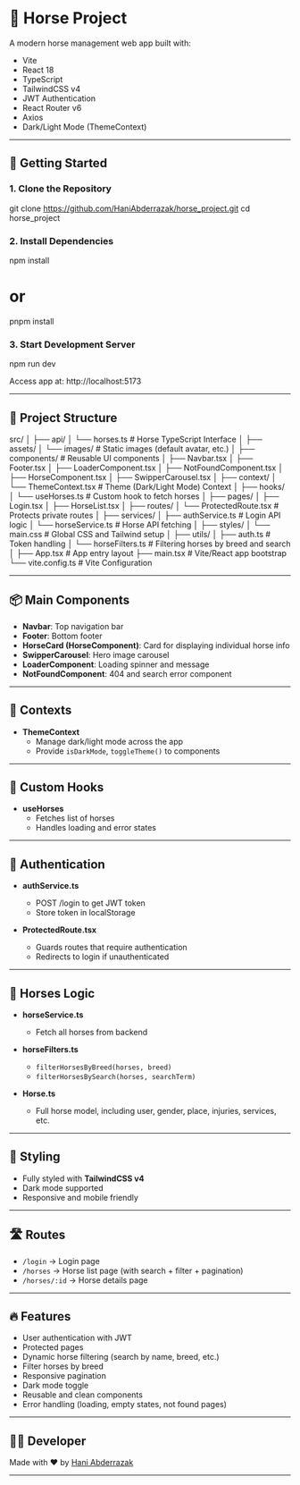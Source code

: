 # 🐴 Horse Project

A modern horse management web app built with:
- Vite
- React 18
- TypeScript
- TailwindCSS v4
- JWT Authentication
- React Router v6
- Axios
- Dark/Light Mode (ThemeContext)

---

## 🚀 Getting Started

### 1. Clone the Repository
git clone https://github.com/HaniAbderrazak/horse_project.git
cd horse_project

### 2. Install Dependencies
npm install
# or
pnpm install

### 3. Start Development Server
npm run dev

Access app at: http://localhost:5173

---

## 📁 Project Structure

src/
│
├── api/
│   └── horses.ts          # Horse TypeScript Interface
│
├── assets/
│   └── images/             # Static images (default avatar, etc.)
│
├── components/             # Reusable UI components
│   ├── Navbar.tsx
│   ├── Footer.tsx
│   ├── LoaderComponent.tsx
│   ├── NotFoundComponent.tsx
│   ├── HorseComponent.tsx
│   ├── SwipperCarousel.tsx
│
├── context/
│   └── ThemeContext.tsx    # Theme (Dark/Light Mode) Context
│
├── hooks/
│   └── useHorses.ts        # Custom hook to fetch horses
│
├── pages/
│   ├── Login.tsx
│   ├── HorseList.tsx
│
├── routes/
│   └── ProtectedRoute.tsx  # Protects private routes
│
├── services/
│   ├── authService.ts      # Login API logic
│   └── horseService.ts     # Horse API fetching
│
├── styles/
│   └── main.css            # Global CSS and Tailwind setup
│
├── utils/
│   ├── auth.ts             # Token handling
│   └── horseFilters.ts     # Filtering horses by breed and search
│
├── App.tsx                 # App entry layout
├── main.tsx                # Vite/React app bootstrap
└── vite.config.ts          # Vite Configuration

---

## 📦 Main Components

- **Navbar**: Top navigation bar
- **Footer**: Bottom footer
- **HorseCard (HorseComponent)**: Card for displaying individual horse info
- **SwipperCarousel**: Hero image carousel
- **LoaderComponent**: Loading spinner and message
- **NotFoundComponent**: 404 and search error component

---

## 🧠 Contexts

- **ThemeContext**
  - Manage dark/light mode across the app
  - Provide `isDarkMode`, `toggleTheme()` to components

---

## 🧰 Custom Hooks

- **useHorses**
  - Fetches list of horses
  - Handles loading and error states

---

## 🔐 Authentication

- **authService.ts**
  - POST /login to get JWT token
  - Store token in localStorage

- **ProtectedRoute.tsx**
  - Guards routes that require authentication
  - Redirects to login if unauthenticated

---

## 🐎 Horses Logic

- **horseService.ts**
  - Fetch all horses from backend

- **horseFilters.ts**
  - `filterHorsesByBreed(horses, breed)`
  - `filterHorsesBySearch(horses, searchTerm)`

- **Horse.ts**
  - Full horse model, including user, gender, place, injuries, services, etc.

---

## 🎨 Styling

- Fully styled with **TailwindCSS v4**
- Dark mode supported
- Responsive and mobile friendly

---

## 🛣️ Routes

- `/login` → Login page
- `/horses` → Horse list page (with search + filter + pagination)
- `/horses/:id` →  Horse details page

---

## 🔥 Features

- User authentication with JWT
- Protected pages
- Dynamic horse filtering (search by name, breed, etc.)
- Filter horses by breed
- Responsive pagination
- Dark mode toggle
- Reusable and clean components
- Error handling (loading, empty states, not found pages)

---

## 👨‍💻 Developer

Made with ❤️ by [Hani Abderrazak](https://github.com/HaniAbderrazak)

---

